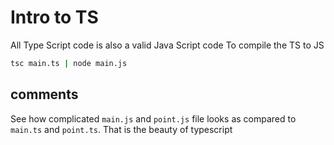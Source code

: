 # Intro to TS

All Type Script code is also a valid Java Script code
To compile the TS to JS

```bash
tsc main.ts | node main.js
```

## comments

See how complicated `main.js` and `point.js` file looks as compared to `main.ts` and `point.ts`. That is the beauty of typescript